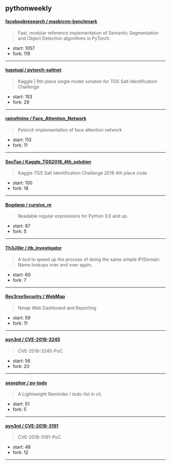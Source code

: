 ## pythonweekly

#### [facebookresearch / maskrcnn-benchmark](https://github.com/facebookresearch/maskrcnn-benchmark)

> Fast, modular reference implementation of Semantic Segmentation and Object Detection algorithms in PyTorch.

+ start: 1057
+ fork: 119

----


#### [tugstugi / pytorch-saltnet](https://github.com/tugstugi/pytorch-saltnet)

> Kaggle | 9th place single model solution for TGS Salt Identification Challenge

+ start: 153
+ fork: 29

----


#### [rainofmine / Face_Attention_Network](https://github.com/rainofmine/Face_Attention_Network)

> Pytorch implementation of face attention network

+ start: 113
+ fork: 11

----


#### [SeuTao / Kaggle_TGS2018_4th_solution](https://github.com/SeuTao/Kaggle_TGS2018_4th_solution)

> Kaggle TGS Salt Identification Challenge 2018 4th place code

+ start: 100
+ fork: 18

----


#### [Bogdanp / cursive_re](https://github.com/Bogdanp/cursive_re)

> Readable regular expressions for Python 3.6 and up.

+ start: 87
+ fork: 5

----


#### [Th3J0kr / jtb_investigator](https://github.com/Th3J0kr/jtb_investigator)

> A tool to speed up the process of doing the same simple IP/Domain Name lookups over and over again.

+ start: 60
+ fork: 7

----


#### [Rev3rseSecurity / WebMap](https://github.com/Rev3rseSecurity/WebMap)

> Nmap Web Dashboard and Reporting

+ start: 59
+ fork: 11

----


#### [pyn3rd / CVE-2018-3245](https://github.com/pyn3rd/CVE-2018-3245)

> CVE-2018-3245-PoC

+ start: 56
+ fork: 20

----


#### [aesophor / py-todo](https://github.com/aesophor/py-todo)

> A Lightweight Reminder / todo-list in cli.

+ start: 51
+ fork: 5

----


#### [pyn3rd / CVE-2018-3191](https://github.com/pyn3rd/CVE-2018-3191)

> CVE-2018-3191-PoC

+ start: 48
+ fork: 12

----

